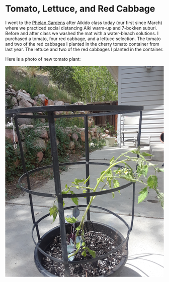 # Tomato, Lettuce, and Red Cabbage
I went to the [Phelan Gardens](http://phelangardens.com/) after 
Aikido class today (our first since March) where we practiced 
social distancing Aiki warm-up and 7-bokken suburi. Before 
and after class we washed the mat with a water-bleach solutions. 
I purchased a tomato, four red cabbage, and a lettuce selection. 
The tomato and two of the red cabbages I planted in the cherry
tomato container from last year. The lettuce and two of the 
red cabbages I planted in the container.

Here is a photo of new tomato plant:

![New Tomato and Red Cabbage Container](img/020200613_tomato-red-cabbage.png/)

